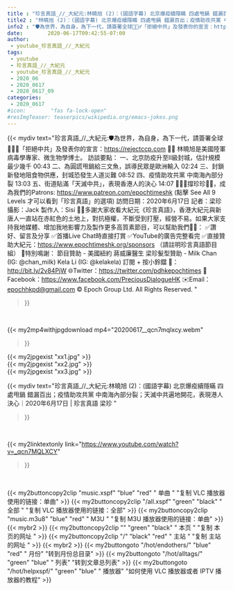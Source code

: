 ```yaml
---
title : "珍言真語_//_大紀元:林曉旭 (2)：(國語字幕) 北京爆疫續隱瞞 四處甩鍋 錯漏百出；疫情助攻共黨 中南海內部分裂；天滅中共遍地開花，表現港人決心｜2020年6月17日 | 珍言真語 梁珍 "
title2 : "林曉旭 (2)：(國語字幕) 北京爆疫續隱瞞 四處甩鍋 錯漏百出；疫情助攻共黨 中南海內部分裂；天滅中共遍地開花，表現港人決心｜2020年6月17日 | 珍言真語 梁珍 "
info2 : "🛡為世界，為自身，為下一代，請簽署全球🙅🏻‍♂️「拒絕中共」及發表你的宣言：https://rejectccp.com ✍🏻  林曉旭是美國陸軍病毒學專家、微生物學博士。  訪談要點： 一、北京防疫升至II級封城，估計規模最少幾千  00:43 二、為圓謊甩鍋給三文魚，誤導民眾是歐洲輸入  02:24 三、封鎖新發地阻食物供應，封城恐發生人道災難  08:52 四、疫情助攻共黨 中南海內部分裂  13:03 五、街道貼滿「天滅中共」，表現香港人的決心  14:07  🙋🏼‍♂️撐珍珍💪🏻，成為我們的Patrons: https://www.patreon.com/epochtimeshk  (點擊  See All 9 Levels  才可以看到「珍言真語」的選項)  訪問日期：2020年6月17日 記者：梁珍 攝影：Jack 製作人：Sisi  🙏🏻多謝大家收看大紀元《珍言真語》，香港大紀元與新唐人一直站在赤紅色的土地上，對抗極權，不斷受到打壓，經營不易。如果大家支持我地媒體、增加我地影響力及製作更多高質素節目，可以幫助我們💪🏻： ✅讚好、留言及分享 ✅首播Live Chat時直接打賞 ✅YouTube的廣告完整看完 ✅直接贊助大紀元：https://www.epochtimeshk.org/sponsors （請註明珍言真語節目組）  💐特別鳴謝： 節目贊助 - 美國紐約 蔣威廉醫生 梁珍髮型贊助 - Milk Chan (IG: @chan_milk)   Kela Li (IG: @kelakela)  訂閱 + 按小鈴鐺 🔔：http://bit.ly/2v84PjW 🌐Twitter：https://twitter.com/pdhkepochtimes 👥Facebook：https://www.facebook.com/PreciousDialogueHK ✉️Email：epochhkpd@gmail.com  © Epoch Group Ltd. All Rights Reserved. "
date:        2020-06-17T09:42:55-07:00
author:
 - youtube_珍言真語_//_大紀元
tags:
 - youtube
 - 珍言真語_//_大紀元
 - youtube_珍言真語_//_大紀元
 - 2020_06
 - 2020_0617
 - 2020_0617_09
categories:
 - 2020_0617
#icon:        "fas fa-lock-open"
#resImgTeaser: teaserpics/wikipedia.org/emacs-jokes.png
---
```


{{< mydiv text="珍言真語_//_大紀元:🛡為世界，為自身，為下一代，請簽署全球🙅🏻‍♂️「拒絕中共」及發表你的宣言：https://rejectccp.com ✍🏻  林曉旭是美國陸軍病毒學專家、微生物學博士。  訪談要點： 一、北京防疫升至II級封城，估計規模最少幾千  00:43 二、為圓謊甩鍋給三文魚，誤導民眾是歐洲輸入  02:24 三、封鎖新發地阻食物供應，封城恐發生人道災難  08:52 四、疫情助攻共黨 中南海內部分裂  13:03 五、街道貼滿「天滅中共」，表現香港人的決心  14:07  🙋🏼‍♂️撐珍珍💪🏻，成為我們的Patrons: https://www.patreon.com/epochtimeshk  (點擊  See All 9 Levels  才可以看到「珍言真語」的選項)  訪問日期：2020年6月17日 記者：梁珍 攝影：Jack 製作人：Sisi  🙏🏻多謝大家收看大紀元《珍言真語》，香港大紀元與新唐人一直站在赤紅色的土地上，對抗極權，不斷受到打壓，經營不易。如果大家支持我地媒體、增加我地影響力及製作更多高質素節目，可以幫助我們💪🏻： ✅讚好、留言及分享 ✅首播Live Chat時直接打賞 ✅YouTube的廣告完整看完 ✅直接贊助大紀元：https://www.epochtimeshk.org/sponsors （請註明珍言真語節目組）  💐特別鳴謝： 節目贊助 - 美國紐約 蔣威廉醫生 梁珍髮型贊助 - Milk Chan (IG: @chan_milk)   Kela Li (IG: @kelakela)  訂閱 + 按小鈴鐺 🔔：http://bit.ly/2v84PjW 🌐Twitter：https://twitter.com/pdhkepochtimes 👥Facebook：https://www.facebook.com/PreciousDialogueHK ✉️Email：epochhkpd@gmail.com  © Epoch Group Ltd. All Rights Reserved. "
>}}
<br>


{{< my2mp4withjpgdownload mp4="20200617__qcn7mqlxcy.webm"
>}}

{{< my2jpgexist "xx1.jpg" >}}<br>
{{< my2jpgexist "xx2.jpg" >}}<br>
{{< my2jpgexist "xx3.jpg" >}}<br>



{{< mydiv text="珍言真語_//_大紀元:林曉旭 (2)：(國語字幕) 北京爆疫續隱瞞 四處甩鍋 錯漏百出；疫情助攻共黨 中南海內部分裂；天滅中共遍地開花，表現港人決心｜2020年6月17日 | 珍言真語 梁珍 "
>}}
<br>

{{< my2linktextonly link="https://www.youtube.com/watch?v=_qcn7MQLXCY"
>}}


<br>

{{< my2buttoncopy2clip "music.xspf"        "blue"   "red"    " 单曲 "  "复制 VLC 播放器使用的链接：单曲" >}} {{< my2buttoncopy2clip "/all.xspf"         "green"  "black"  " 全部 "  "复制 VLC 播放器使用的链接：全部" >}} {{< my2buttoncopy2clip "music.m3u8"        "blue"   "red"    " M3U  "    "复制 M3U 播放器使用的链接：单曲" >}} {{< mybr2 >}} {{< my2buttoncopy2clip ""                  "green"  "black"  " 本页 "    "复制 本页的网址 " >}} {{< my2buttoncopy2clip "/"                 "black"  "red"    " 主站 "    "复制 主站的网址 " >}} {{< mybr2 >}} {{< my2buttongoto      "/hot/endothers/"   "blue"   "red"    " 月份"   "转到月份总目录" >}} {{< my2buttongoto      "/hot/alltags/"     "green"  "blue"   " 列表"   "转到文章总列表" >}} {{< my2buttongoto      "/hot/helpxspf/"    "green"  "blue"   " 播放器" "如何使用 VLC 播放器或者 IPTV 播放器的教程" >}} 
